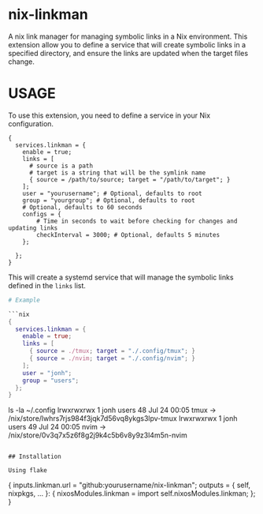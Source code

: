 # nix-linkman

A nix link manager for managing symbolic links in a Nix environment. 
This extension allow you to define a service that will create symbolic links in a specified directory,
and ensure the links are updated when the target files change.

# USAGE

To use this extension, you need to define a service in your Nix configuration.

```
{
  services.linkman = {
    enable = true;
    links = [
      # source is a path
      # target is a string that will be the symlink name
      { source = /path/to/source; target = "/path/to/target"; }
    ];
    user = "yourusername"; # Optional, defaults to root
    group = "yourgroup"; # Optional, defaults to root
    # Optional, defaults to 60 seconds
    configs = {
        # Time in seconds to wait before checking for changes and updating links
        checkInterval = 3000; # Optional, defaults 5 minutes
    };

  };
}
```
This will create a systemd service that will manage the symbolic links defined in the `links` list.
```nix
# Example

```nix
{
  services.linkman = {
    enable = true;
    links = [
      { source = ./tmux; target = "./.config/tmux"; }
      { source = ./nvim; target = "./.config/nvim"; }
    ];
    user = "jonh";
    group = "users";
  };
}
```
ls -la ~/.config
lrwxrwxrwx  1 jonh users   48 Jul 24 00:05 tmux -> /nix/store/lwhrs7rjs984f3jqk7d56vq8ykgs3lpv-tmux
lrwxrwxrwx  1 jonh users   49 Jul 24 00:05 nvim -> /nix/store/0v3q7x5z6f8g2j9k4c5b6v8y9z3l4m5n-nvim
```

## Installation

Using flake
```
{
  inputs.linkman.url = "github:yourusername/nix-linkman";
  outputs = { self, nixpkgs, ... }: {
    nixosModules.linkman = import self.nixosModules.linkman;
  };
}
```


